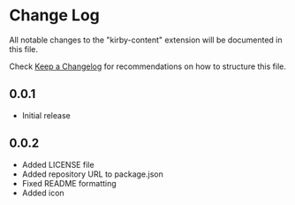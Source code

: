 # Change Log

All notable changes to the "kirby-content" extension will be documented in this file.

Check [Keep a Changelog](http://keepachangelog.com/) for recommendations on how to structure this file.

## 0.0.1

- Initial release

## 0.0.2

- Added LICENSE file
- Added repository URL to package.json
- Fixed README formatting
- Added icon
